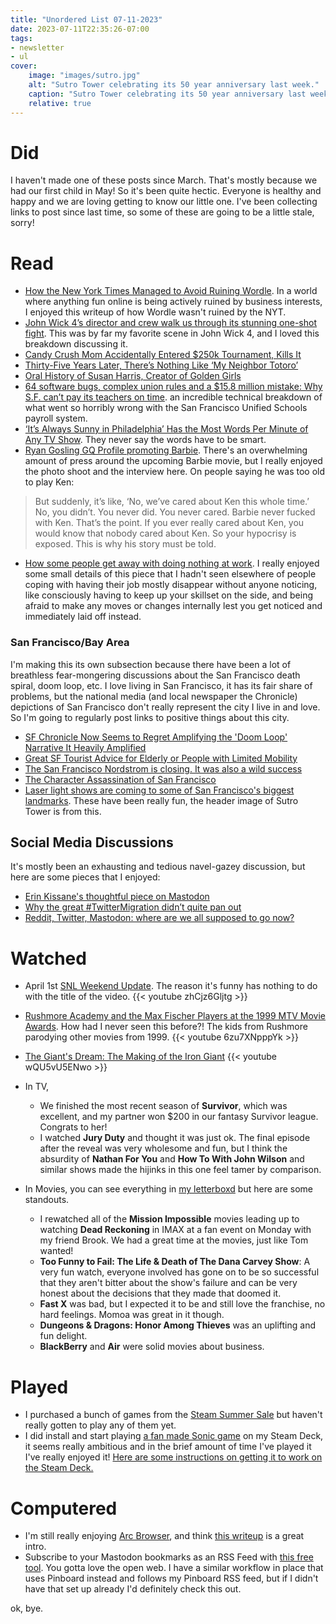 ```yaml
---
title: "Unordered List 07-11-2023"
date: 2023-07-11T22:35:26-07:00
tags:
- newsletter
- ul
cover:
    image: "images/sutro.jpg"
    alt: "Sutro Tower celebrating its 50 year anniversary last week."
    caption: "Sutro Tower celebrating its 50 year anniversary last week."
    relative: true
---
```


# Did
I haven't made one of these posts since March. That's mostly because we had our first child in May! So it's been quite hectic. Everyone is healthy and happy and we are loving getting to know our little one. I've been collecting links to post since last time, so some of these are going to be a little stale, sorry!

# Read
- [How the New York Times Managed to Avoid Ruining Wordle](https://arstechnica.com/gaming/2023/03/how-the-new-york-times-managed-to-avoid-ruining-wordle/). In a world where anything fun online is being actively ruined by business interests, I enjoyed this writeup of how Wordle wasn't ruined by the NYT.
- [John Wick 4’s director and crew walk us through its stunning one-shot fight](https://www.polygon.com/23655445/john-wick-4-top-down-one-shot-fight-hong-kong-massacre). This was by far my favorite scene in John Wick 4, and I loved this breakdown discussing it.
- [Candy Crush Mom Accidentally Entered $250k Tournament, Kills It](https://kotaku.com/candy-crush-competition-all-stars-2023-prizes-finals-1850353139?rev=1681923261797)
- [Thirty-Five Years Later, There’s Nothing Like ‘My Neighbor Totoro’](https://www.theringer.com/movies/2023/4/14/23682450/my-neighbor-totoro-anniversary-hayao-miyazaki)
- [Oral History of Susan Harris, Creator of Golden Girls](https://ew.com/tv/susan-harris-golden-girls-soap-oral-history/)
- [64 software bugs, complex union rules and a $15.8 million mistake: Why S.F. can’t pay its teachers on time](https://www.sfchronicle.com/opinion/openforum/article/sfusd-teacher-payroll-san-francisco-bureaucracy-18000777.php). an incredible technical breakdown of what went so horribly wrong with the San Francisco Unified Schools payroll system.
- [‘It’s Always Sunny in Philadelphia’ Has the Most Words Per Minute of Any TV Show](https://www.thewrap.com/its-always-sunny-in-philadelphia-wordiest-tv-show/). They never say the words have to be smart.
- [Ryan Gosling GQ Profile promoting Barbie](https://www.gq.com/story/ryan-gosling-summer-2023-cover-profile-ken-barbie). There's an overwhelming amount of press around the upcoming Barbie movie, but I really enjoyed the photo shoot and the interview here. On people saying he was too old to play Ken:
> 	But suddenly, it’s like, ‘No, we’ve cared about Ken this whole time.’ No, you didn’t. You never did. You never cared. Barbie never fucked with Ken. That’s the point. If you ever really cared about Ken, you would know that nobody cared about Ken. So your hypocrisy is exposed. This is why his story must be told.
- [How some people get away with doing nothing at work](https://www.vox.com/money/23733244/bullshit-jobs-work-employment-lazy-jobless-employed-nothing-to-do). I really enjoyed some small details of this piece that I hadn't seen elsewhere of people coping with having their job mostly disappear without anyone noticing, like consciously having to keep up your skillset on the side, and being afraid to make any moves or changes internally lest you get noticed and immediately laid off instead.

### San Francisco/Bay Area
I'm making this its own subsection because there have been a lot of breathless fear-mongering discussions about the San Francisco death spiral, doom loop, etc. I love living in San Francisco, it has its fair share of problems, but the national media (and local newspaper the Chronicle) depictions of San Francisco don't really represent the city I live in and love. So I'm going to regularly post links to positive things about this city.
- [SF Chronicle Now Seems to Regret Amplifying the 'Doom Loop' Narrative It Heavily Amplified](https://sfist.com/2023/06/26/sf-chronicle-now-seems-to-regret-amplifying-the-doom-loop-narrative-it-heavily-amplified/)
- [Great SF Tourist Advice for Elderly or People with Limited Mobility](https://bookmaniac.org/2023/03/31/pet-peeve-about-local-tourist-advice/)
- [The San Francisco Nordstrom is closing. It was also a wild success](https://www.sfchronicle.com/oursf/article/san-francisco-nordstrom-18086878.php)
- [The Character Assassination of San Francisco](https://brokeassstuart.com/2023/05/31/the-character-assassination-of-san-francisco/)
- [Laser light shows are coming to some of San Francisco's biggest landmarks](https://www.sfchronicle.com/sf/bayarea/heatherknight/article/landmark-light-shows-18140160.php). These have been really fun, the header image of Sutro Tower is from this.

## Social Media Discussions
It's mostly been an exhausting and tedious navel-gazey discussion, but here are some pieces that I enjoyed:
- [Erin Kissane's thoughtful piece on Mastodon](https://erinkissane.com/blue-skies-over-mastodon)
- [Why the great #TwitterMigration didn’t quite pan out](https://arstechnica.com/information-technology/2023/06/op-ed-why-the-great-twittermigration-didnt-quite-pan-out/)
- [Reddit, Twitter, Mastodon: where are we all supposed to go now?](https://www.theverge.com/2023/7/3/23782607/social-web-public-apps-end-reddit-twitter-mastodon)

# Watched
- April 1st [SNL Weekend Update](https://youtu.be/zhCjz6Gljtg). The reason it's funny has nothing to do with the title of the video.
{{< youtube zhCjz6Gljtg >}}

- [Rushmore Academy and the Max Fischer Players at the 1999 MTV Movie Awards](https://youtu.be/6zu7XNpppYk). How had I never seen this before?! The kids from Rushmore parodying other movies from 1999.
{{< youtube 6zu7XNpppYk >}}

- [The Giant's Dream: The Making of the Iron Giant](https://www.youtube.com/watch?v=wQU5vU5ENwo)
{{< youtube wQU5vU5ENwo >}}

- In TV,
	- We finished the most recent season of **Survivor**, which was excellent, and my partner won $200 in our fantasy Survivor league. Congrats to her!
	- I watched **Jury Duty** and thought it was just ok. The final episode after the reveal was very wholesome and fun, but I think the absurdity of **Nathan For You** and **How To With John Wilson** and similar shows made the hijinks in this one feel tamer by comparison.
- In Movies, you can see everything in [my letterboxd](https://letterboxd.com/dtschust/films/diary/) but here are some standouts.
	- I rewatched all of the **Mission Impossible** movies leading up to watching **Dead Reckoning** in IMAX at a fan event on Monday with my friend Brook. We had a great time at the movies, just like Tom wanted!
	- **Too Funny to Fail: The Life & Death of The Dana Carvey Show**: A very fun watch, everyone involved has gone on to be so successful that they aren't bitter about the show's failure and can be very honest about the decisions that they made that doomed it.
	- **Fast X** was bad, but I expected it to be and still love the franchise, no hard feelings. Momoa was great in it though.
	- **Dungeons & Dragons: Honor Among Thieves** was an uplifting and fun delight.
	- **BlackBerry** and **Air** were solid movies about business.

# Played
- I purchased a bunch of games from the [Steam Summer Sale](https://store.steampowered.com/) but haven't really gotten to play any of them yet.
- I did install and start playing [a fan made Sonic game](https://gamejolt.com/games/sonictripletrouble16bit/322794) on my Steam Deck, it seems really ambitious and in the brief amount of time I've played it I've really enjoyed it! [Here are some instructions on getting it to work on the Steam Deck.](https://www.reddit.com/r/SteamDeck/comments/wh4mjg/this_sonic_remake_is_great_on_deck/)

# Computered
- I'm still really enjoying [Arc Browser](https://arc.net/), and think [this writeup](https://tidbits.com/2023/05/01/arc-will-change-the-way-you-work-on-the-web/) is a great intro.
- Subscribe to your Mastodon bookmarks as an RSS Feed with [this free tool](https://bookmark-rss.services.woodland.cafe/). You gotta love the open web. I have a similar workflow in place that uses Pinboard instead and follows my Pinboard RSS feed, but if I didn't have that set up already I'd definitely check this out.

ok, bye.